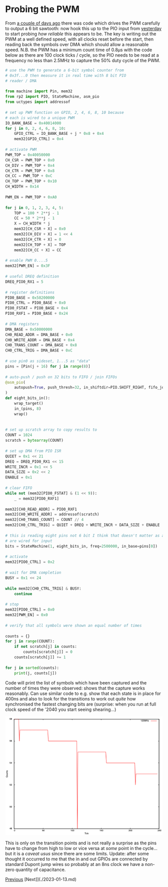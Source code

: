 # Probing the PWM

From [a couple of days ago](./2023-01-10.md) there was code which drives the PWM carefully to output a 6 bit sawtooth: now hook this up to the PIO input from [yesterday](./2023-01-11.md) to start probing _how reliable_ this appears to be. The key is writing out the PWM at a well defined speed, with all clocks reset before the start, then reading back the symbols over DMA which should allow a reasonable speed. N.B. the PWM has a minimum count time of 0.8µs with the code below as there are 100 clock ticks / cycle, so the PIO needs to be read at a frequency no less than 2.5MHz to capture the 50% duty cycle of the PWM.

```python
# use the PWM to generate a 6-bit symbol counter from
# 0x3f...0 then measure it in real time with 8 bit PIO
# reader / DMA

from machine import Pin, mem32
from rp2 import PIO, StateMachine, asm_pio
from uctypes import addressof

# set up PWM function on GPIO, 2, 4, 6, 8, 10 because
# each is wired to a unique PWM
IO_BANK_BASE = 0x40014000
for j in 0, 2, 4, 6, 8, 10:
    GPIO_CTRL = IO_BANK_BASE + j * 0x8 + 0x4
    mem32[GPIO_CTRL] = 0x4

# activate PWM
PWM_TOP = 0x40050000
CH_CSR = PWM_TOP + 0x0
CH_DIV = PWM_TOP + 0x4
CH_CTR = PWM_TOP + 0x8
CH_CC = PWM_TOP + 0xC
CH_TOP = PWM_TOP + 0x10
CH_WIDTH = 0x14

PWM_EN = PWM_TOP + 0xA0

for j in 0, 1, 2, 3, 4, 5:
    TOP = 100 * 2**j - 1
    CC = 50 * 2**j - 1
    X = CH_WIDTH * j
    mem32[CH_CSR + X] = 0x0
    mem32[CH_DIV + X] = 1 << 4
    mem32[CH_CTR + X] = 0
    mem32[CH_TOP + X] = TOP
    mem32[CH_CC + X] = CC

# enable PWM 0....5
mem32[PWM_EN] = 0x3F

# useful DREQ definition
DREQ_PIO0_RX1 = 5

# register definitions
PIO0_BASE = 0x50200000
PIO0_CTRL = PIO0_BASE + 0x0
PIO0_FSTAT = PIO0_BASE + 0x4
PIO0_RXF1 = PIO0_BASE + 0x24

# DMA registers
DMA_BASE = 0x50000000
CH0_READ_ADDR = DMA_BASE + 0x0
CH0_WRITE_ADDR = DMA_BASE + 0x4
CH0_TRANS_COUNT = DMA_BASE + 0x8
CH0_CTRL_TRIG = DMA_BASE + 0xC

# use pin0 as sideset, 1...5 as "data"
pins = [Pin(j + 16) for j in range(8)]

# auto-push / push on 32 bits to FIFO / join FIFOs
@asm_pio(
    autopush=True, push_thresh=32, in_shiftdir=PIO.SHIFT_RIGHT, fifo_join=PIO.JOIN_RX
)
def eight_bits_in():
    wrap_target()
    in_(pins, 8)
    wrap()


# set up scratch array to copy results to
COUNT = 1024
scratch = bytearray(COUNT)

# set up DMA from PIO ISR
QUIET = 0x1 << 21
DREQ = DREQ_PIO0_RX1 << 15
WRITE_INCR = 0x1 << 5
DATA_SIZE = 0x2 << 2
ENABLE = 0x1

# clear FIFO
while not (mem32[PIO0_FSTAT] & (1 << 9)):
    _ = mem32[PIO0_RXF1]

mem32[CH0_READ_ADDR] = PIO0_RXF1
mem32[CH0_WRITE_ADDR] = addressof(scratch)
mem32[CH0_TRANS_COUNT] = COUNT // 4
mem32[CH0_CTRL_TRIG] = QUIET + DREQ + WRITE_INCR + DATA_SIZE + ENABLE

# this is reading eight pins not 6 bit I think that doesn't matter as all pins
# are wired for input
bits = StateMachine(1, eight_bits_in, freq=2500000, in_base=pins[0])

# activate
mem32[PIO0_CTRL] = 0x2

# wait for DMA completion
BUSY = 0x1 << 24

while mem32[CH0_CTRL_TRIG] & BUSY:
    continue

# stop
mem32[PIO0_CTRL] = 0x0
mem32[PWM_EN] = 0x0

# verify that all symbols were shown an equal number of times

counts = {}
for j in range(COUNT):
    if not scratch[j] in counts:
        counts[scratch[j]] = 0
    counts[scratch[j]] += 1

for j in sorted(counts):
    print(j, counts[j])
```

Code will print the list of symbols which have been captured and the number of times they were observed: shows that the capture works reasonably. Can use similar code to e.g. show that each state is in place for 400ns and also to look for the transitions to work out _quite_ how synchronised the fastest changing bits are (surprise: when you run at full clock speed of the '2040 you start seeing shearing...)

![Plot showing some one tick symbol shearing](./sync.png)

This is only on the transition points and is not really a surprise as the pins have to change from high to low or vice versa at _some_ point in the cycle... but it is a _caveat usus_ since there are some limits. Update: after some thought it occurred to me that the in and out GPIOs are connected by standard Dupont jump wires so probably at an 8ns clock we have a non-zero quantity of capacitance.

[Previous](./2023-01-11.md) [Next]](./2023-01-13.md)
